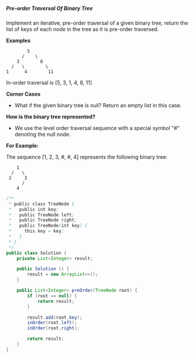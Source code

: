 ##### Pre-order Traversal Of Binary Tree

Implement an iterative, pre-order traversal of a given binary tree, return the list of keys of each node in the tree as it is pre-order traversed.

**Examples**
```
        5
      /    \
    3        8
  /   \        \
1      4        11
```
In-order traversal is [5, 3, 1, 4, 8, 11]

**Corner Cases**

* What if the given binary tree is null? Return an empty list in this case.

**How is the binary tree represented?**

* We use the level order traversal sequence with a special symbol "#" denoting the null node.

**For Example:**

The sequence [1, 2, 3, #, #, 4] represents the following binary tree:
```
    1
  /   \
 2     3
      /
    4
```

```java
/**
 * public class TreeNode {
 *   public int key;
 *   public TreeNode left;
 *   public TreeNode right;
 *   public TreeNode(int key) {
 *     this.key = key;
 *   }
 * }
 */
public class Solution {
    private List<Integer> result;

    public Solution () {
        result = new ArrayList<>();
    }

    public List<Integer> preOrder(TreeNode root) {
        if (root == null) {
            return result;
        }

        result.add(root.key);
        inOrder(root.left);
        inOrder(root.right);

        return result;
    }
}
```